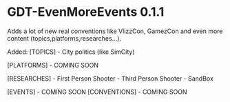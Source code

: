 GDT-EvenMoreEvents 0.1.1
==============

Adds a lot of new real conventions like VlizzCon, GamezCon and even more content (topics,platforms,researches...).

Added:
  [TOPICS]
    - City politics (like SimCity)
  
  [PLATFORMS]
    - COMING SOON
  
  [RESEARCHES]
    - First Person Shooter
    - Third Person Shooter
    - SandBox

  [EVENTS]
    - COMING SOON
    [CONVENTIONS]
      - COMING SOON
      
